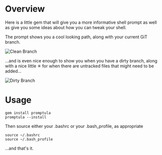 # Overview
Here is a little gem that will give you a more informative shell prompt
as well as give you some ideas about how you can tweak your shell.

The prompt shows you a cool looking path, along with your current GiT
branch.

![Clean Branch](https://raw.github.com/wballard/promptula/master/screenshot.png)

...and is even nice enough to show you when you have a dirty branch,
along with a nice little ✳ for when there are untracked files that might
need to be added...

![Dirty Branch](https://raw.github.com/wballard/promptula/master/screenshot_dirty.png)


# Usage
~~~
gem install promptula
promptula --install
~~~

Then source either your .bashrc or your .bash_profile, as appropriate
~~~
source ~/.bashrc
source ~/.bash_profile
~~~

...and that's it.
